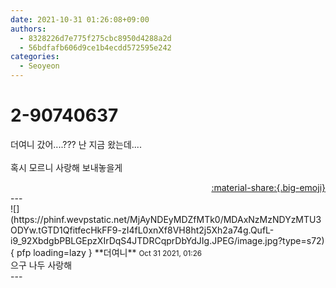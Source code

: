 ```yaml
---
date: 2021-10-31 01:26:08+09:00
authors:
  - 8328226d7e775f275cbc8950d4288a2d
  - 56bdfafb606d9ce1b4ecdd572595e242
categories:
  - Seoyeon
---
```


# 2-90740637

<div class="post-container" markdown="1">
<div class="content-container md-sidebar__scrollwrap" markdown="1">

더여니 갔어....??? 난 지금 왔는데....<br><br>혹시 모르니 사랑해 보내놓을게

</div>
</div>

<div style="text-align: right;" markdown="1">
<a href="https://weverse.io/fromis9/fanpost/2-90740637" style="text-align: right;">:material-share:{.big-emoji}</a>
</div>
---

<div class="comments-container md-sidebar__scrollwrap" markdown="1">
<div class="comment" markdown="1">
<div class='id-container' markdown="1">
![](https://phinf.wevpstatic.net/MjAyNDEyMDZfMTk0/MDAxNzMzNDYzMTU3ODYw.tGTD1QfitfecHkFF9-zI4fL0xnXf8VH8ht2j5Xh2a74g.QufL-i9_92XbdgbPBLGEpzXIrDqS4JTDRCqprDbYdJIg.JPEG/image.jpg?type=s72){ pfp loading=lazy }
**<span class="artist">더여니</span>** <small>Oct 31 2021, 01:26</small><br>
</div>
<div class='comment-body' markdown="1">
으구 나두 사랑해
</div>
</div>
</div>
---
